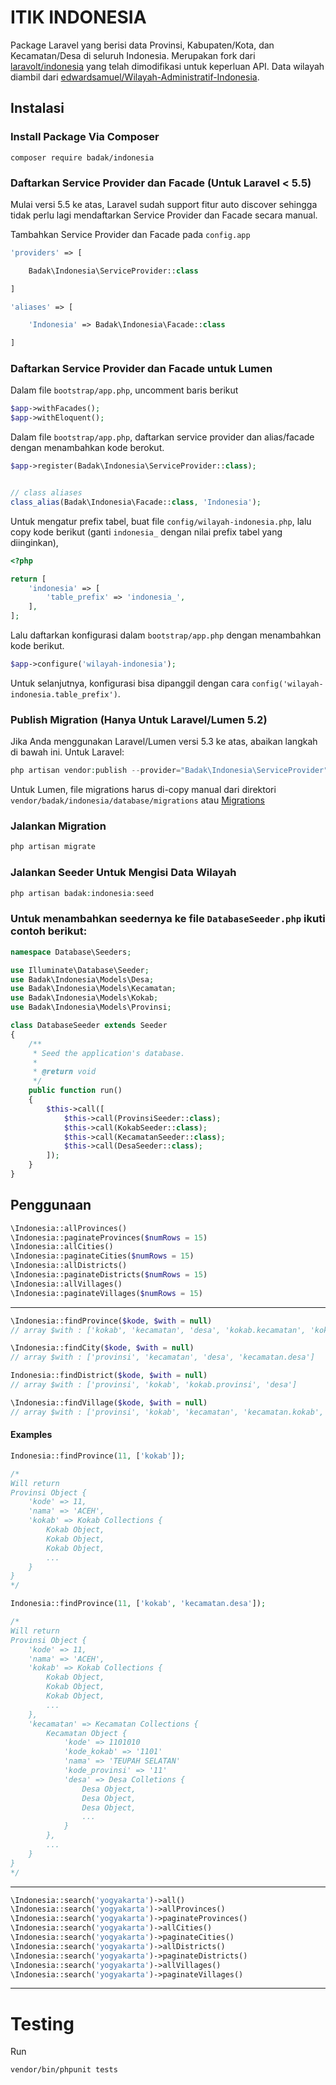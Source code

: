 # ITIK INDONESIA

Package Laravel yang berisi data Provinsi, Kabupaten/Kota, dan Kecamatan/Desa di seluruh Indonesia.
Merupakan fork dari [laravolt/indonesia](https://github.com/laravolt/indonesia) yang telah dimodifikasi untuk keperluan API.
Data wilayah diambil dari [edwardsamuel/Wilayah-Administratif-Indonesia](https://github.com/edwardsamuel/Wilayah-Administratif-Indonesia).

## Instalasi

### Install Package Via Composer
```
composer require badak/indonesia
```

### Daftarkan Service Provider dan Facade (Untuk Laravel < 5.5)

Mulai versi 5.5 ke atas, Laravel sudah support fitur auto discover sehingga tidak perlu lagi mendaftarkan Service Provider dan Facade secara manual.

Tambahkan Service Provider dan Facade pada `config.app`

```php
'providers' => [

    Badak\Indonesia\ServiceProvider::class

]
```

```php
'aliases' => [

    'Indonesia' => Badak\Indonesia\Facade::class

]
```

### Daftarkan Service Provider dan Facade untuk Lumen
Dalam file `bootstrap/app.php`, uncomment baris berikut
```php
$app->withFacades();
$app->withEloquent();
```

Dalam file `bootstrap/app.php`, daftarkan service provider dan alias/facade dengan menambahkan kode berokut.
```php
$app->register(Badak\Indonesia\ServiceProvider::class);


// class aliases
class_alias(Badak\Indonesia\Facade::class, 'Indonesia');
```

Untuk mengatur prefix tabel, buat file `config/wilayah-indonesia.php`, lalu copy kode berikut (ganti `indonesia_` dengan nilai prefix tabel yang diinginkan),
```php
<?php

return [
    'indonesia' => [
        'table_prefix' => 'indonesia_',
    ],
];
```
Lalu daftarkan konfigurasi dalam `bootstrap/app.php` dengan menambahkan kode berikut.
```php
$app->configure('wilayah-indonesia');
```

Untuk selanjutnya, konfigurasi bisa dipanggil dengan cara `config('wilayah-indonesia.table_prefix')`.

### Publish Migration (Hanya Untuk Laravel/Lumen 5.2)

Jika Anda menggunakan Laravel/Lumen versi 5.3 ke atas, abaikan langkah di bawah ini.
Untuk Laravel:
```php
php artisan vendor:publish --provider="Badak\Indonesia\ServiceProvider"
```
Untuk Lumen, file migrations harus di-copy manual dari direktori `vendor/badak/indonesia/database/migrations` atau [Migrations](database/migrations/)

### Jalankan Migration
```php
php artisan migrate
```

### Jalankan Seeder Untuk Mengisi Data Wilayah
```php
php artisan badak:indonesia:seed
```

### Untuk menambahkan seedernya ke file `DatabaseSeeder.php` ikuti contoh berikut:
```php
namespace Database\Seeders;

use Illuminate\Database\Seeder;
use Badak\Indonesia\Models\Desa;
use Badak\Indonesia\Models\Kecamatan;
use Badak\Indonesia\Models\Kokab;
use Badak\Indonesia\Models\Provinsi;

class DatabaseSeeder extends Seeder
{
    /**
     * Seed the application's database.
     *
     * @return void
     */
    public function run()
    {
        $this->call([
            $this->call(ProvinsiSeeder::class);
            $this->call(KokabSeeder::class);
            $this->call(KecamatanSeeder::class);
            $this->call(DesaSeeder::class);
        ]);
    }
}

```

## Penggunaan

```php
\Indonesia::allProvinces()
\Indonesia::paginateProvinces($numRows = 15)
\Indonesia::allCities()
\Indonesia::paginateCities($numRows = 15)
\Indonesia::allDistricts()
\Indonesia::paginateDistricts($numRows = 15)
\Indonesia::allVillages()
\Indonesia::paginateVillages($numRows = 15)
```

---

```php
\Indonesia::findProvince($kode, $with = null)
// array $with : ['kokab', 'kecamatan', 'desa', 'kokab.kecamatan', 'kokab.kecamatan.desa', 'kecamatan.desa']

\Indonesia::findCity($kode, $with = null)
// array $with : ['provinsi', 'kecamatan', 'desa', 'kecamatan.desa']

Indonesia::findDistrict($kode, $with = null)
// array $with : ['provinsi', 'kokab', 'kokab.provinsi', 'desa']

\Indonesia::findVillage($kode, $with = null)
// array $with : ['provinsi', 'kokab', 'kecamatan', 'kecamatan.kokab', 'kecamatan.kokab.provinsi']
```

#### Examples

```php
Indonesia::findProvince(11, ['kokab']);

/*
Will return
Provinsi Object {
    'kode' => 11,
    'nama' => 'ACEH',
    'kokab' => Kokab Collections {
        Kokab Object,
        Kokab Object,
        Kokab Object,
        ...
    }
}
*/

Indonesia::findProvince(11, ['kokab', 'kecamatan.desa']);

/*
Will return
Provinsi Object {
    'kode' => 11,
    'nama' => 'ACEH',
    'kokab' => Kokab Collections {
        Kokab Object,
        Kokab Object,
        Kokab Object,
        ...
    },
    'kecamatan' => Kecamatan Collections {
        Kecamatan Object {
            'kode' => 1101010
            'kode_kokab' => '1101'
            'nama' => 'TEUPAH SELATAN'
            'kode_provinsi' => '11'
            'desa' => Desa Colletions {
                Desa Object,
                Desa Object,
                Desa Object,
                ...
            }
        },
        ...
    }
}
*/
```

---

```php
\Indonesia::search('yogyakarta')->all()
\Indonesia::search('yogyakarta')->allProvinces()
\Indonesia::search('yogyakarta')->paginateProvinces()
\Indonesia::search('yogyakarta')->allCities()
\Indonesia::search('yogyakarta')->paginateCities()
\Indonesia::search('yogyakarta')->allDistricts()
\Indonesia::search('yogyakarta')->paginateDistricts()
\Indonesia::search('yogyakarta')->allVillages()
\Indonesia::search('yogyakarta')->paginateVillages()
```

---

# Testing

Run

```
vendor/bin/phpunit tests
```
